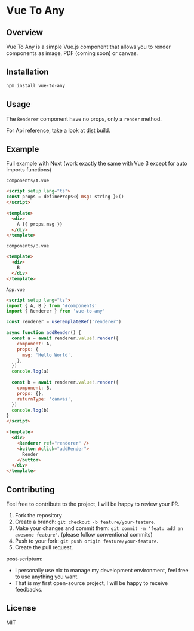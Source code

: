 # Vue To Any

## Overview

Vue To Any is a simple Vue.js component that allows you to render components as image, PDF (coming soon) or canvas.

## Installation

```bash
npm install vue-to-any
```

## Usage

The `Renderer` component have no props, only a `render` method.

For Api reference, take a look at [dist](./dist/index.d.ts) build.

## Example

Full example with Nuxt (work exactly the same with Vue 3 except for auto imports functions)

`components/A.vue`
```html
<script setup lang="ts">
const props = defineProps<{ msg: string }>()
</script>

<template>
  <div>
    A {{ props.msg }}
  </div>
</template>
```

`components/B.vue`
```html
<template>
  <div>
    B
  </div>
</template>
```

`App.vue`
```html
<script setup lang="ts">
import { A, B } from '#components'
import { Renderer } from 'vue-to-any'

const renderer = useTemplateRef('renderer')

async function addRender() {
  const a = await renderer.value!.render({
    component: A,
    props: {
      msg: 'Hello World',
    },
  })
  console.log(a)

  const b = await renderer.value!.render({
    component: B,
    props: {},
    returnType: 'canvas',
  })
  console.log(b)
}
</script>

<template>
  <div>
    <Renderer ref="renderer" />
    <button @click="addRender">
      Render
    </button>
  </div>
</template>
```

## Contributing

Feel free to contribute to the project, I will be happy to review your PR.

1. Fork the repository
2. Create a branch: `git checkout -b feature/your-feature`.
3. Make your changes and commit them: `git commit -m 'feat: add an awesome feature'`. (please follow conventional commits)
4. Push to your fork: `git push origin feature/your-feature`.
5. Create the pull request.

post-scriptum:
- I personally use nix to manage my development environment, feel free to use anything you want.
- That is my first open-source project, I will be happy to receive feedbacks.

## License
MIT
